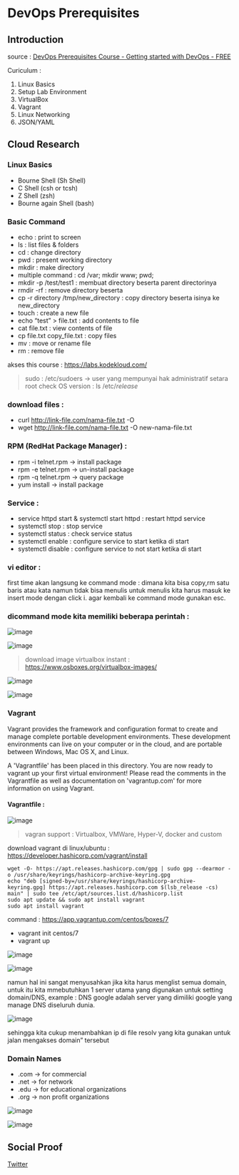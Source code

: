 # DevOps Prerequisites 

## Introduction
source : [DevOps Prerequisites Course - Getting started with DevOps - FREE](https://youtu.be/Wvf0mBNGjXY)

Curiculum : 
1. Linux Basics
2. Setup Lab Environment
3. VirtualBox
4. Vagrant
5. Linux Networking
6. JSON/YAML

## Cloud Research
### Linux Basics
- Bourne Shell (Sh Shell)
- C Shell (csh or tcsh)
- Z Shell (zsh)
- Bourne again Shell (bash)

### Basic Command 
- echo : print to screen
- ls : list files & folders
- cd : change directory
- pwd : present working directory
- mkdir : make directory
- multiple command : cd /var; mkdir www; pwd;
- mkdir -p /test/test1 : membuat directory beserta parent directorinya
- rmdir -rf : remove directory beserta 
- cp -r directory /tmp/new_directory : copy directory beserta isinya ke new_directory
- touch : create a new file
- echo “test” > file.txt : add contents to file
- cat file.txt : view contents of file
- cp file.txt copy_file.txt : copy files
- mv : move or rename file
- rm : remove file

akses this course : https://labs.kodekloud.com/ 

> sudo : /etc/sudoers -> user yang mempunyai hak administratif setara root
> check OS version : ls /etc/*release*

### download files : 
- curl http://link-file.com/nama-file.txt -O
- wget http://link-file.com/nama-file.txt -O new-nama-file.txt

### RPM (RedHat Package Manager) : 
- rpm -i telnet.rpm → install package
- rpm -e telnet.rpm → un-install package
- rpm -q telnet.rpm → query package
- yum install → install package

### Service :
- service httpd start & systemctl start httpd : restart httpd service
- systemctl stop : stop service
- systemctl status : check service status
- systemctl enable : configure service to start ketika di start
- systemctl disable : configure service to not start ketika di start

### vi editor :
first time akan langsung ke command mode : dimana kita bisa copy,rm satu baris atau kata namun tidak bisa menulis untuk menulis kita harus masuk ke insert mode dengan click i. agar kembali ke command mode gunakan esc.

### dicommand mode kita memiliki beberapa perintah : 
![image](https://github.com/tiaradwim1306/100DaysOfDevops/assets/120786669/de9de078-6fee-493b-8909-7fe7a7e6b889)

![image](https://github.com/tiaradwim1306/100DaysOfDevops/assets/120786669/3cab7fbc-9cdf-4dfa-8d74-fc036b7c0fac)

> download image virtualbox instant : https://www.osboxes.org/virtualbox-images/ 

![image](https://github.com/tiaradwim1306/100DaysOfDevops/assets/120786669/d7e72a26-8724-4ef1-b570-f6cc69c223f0)

![image](https://github.com/tiaradwim1306/100DaysOfDevops/assets/120786669/8232911f-8bba-42ee-a16a-7fdf29914624)

### Vagrant
Vagrant provides the framework and configuration format to create and manage complete portable development environments. These development environments can live on your computer or in the cloud, and are portable between Windows, Mac OS X, and Linux.

A 'Vagrantfile' has been placed in this directory. You are now ready to vagrant up your first virtual environment! Please read the comments in the Vagrantfile as well as documentation on 'vagrantup.com' for more information on using Vagrant.

#### Vagrantfile : 
![image](https://github.com/tiaradwim1306/100DaysOfDevops/assets/120786669/a5a08064-7913-423f-991d-bd2c6666a240)

> vagran support : Virtualbox, VMWare, Hyper-V, docker and custom

download vagrant di linux/ubuntu : https://developer.hashicorp.com/vagrant/install 
```
wget -O- https://apt.releases.hashicorp.com/gpg | sudo gpg --dearmor -o /usr/share/keyrings/hashicorp-archive-keyring.gpg
echo "deb [signed-by=/usr/share/keyrings/hashicorp-archive-keyring.gpg] https://apt.releases.hashicorp.com $(lsb_release -cs) main" | sudo tee /etc/apt/sources.list.d/hashicorp.list
sudo apt update && sudo apt install vagrant
sudo apt install vagrant
```

command : https://app.vagrantup.com/centos/boxes/7 
- vagrant init centos/7 
- vagrant up

![image](https://github.com/tiaradwim1306/100DaysOfDevops/assets/120786669/4c9ede9a-3594-49ec-8a38-448a099c8620)

![image](https://github.com/tiaradwim1306/100DaysOfDevops/assets/120786669/6e779768-060b-455d-8f61-c1f49573ddeb)

namun hal ini sangat menyusahkan jika kita harus menglist semua domain, untuk itu kita mmebutuhkan 1 server utama yang digunakan untuk setting domain/DNS, example : DNS google adalah server yang dimiliki google yang manage DNS diseluruh dunia.

![image](https://github.com/tiaradwim1306/100DaysOfDevops/assets/120786669/16afaa8b-2719-4c01-a006-41fe9f72714a)

sehingga kita cukup menambahkan ip di file resolv yang kita gunakan untuk jalan mengakses domain” tersebut

### Domain Names
- .com → for commercial
- .net → for network
- .edu → for educational organizations
- .org → non profit organizations

![image](https://github.com/tiaradwim1306/100DaysOfDevops/assets/120786669/37c5ac3b-ff2a-4634-a911-0caa6bc1fb1b)

![image](https://github.com/tiaradwim1306/100DaysOfDevops/assets/120786669/f2398a24-90c6-43c5-b3e2-01441f9a9e76)

## Social Proof
[Twitter](https://twitter.com/tiaradwim1306/status/1759853098863124701)


